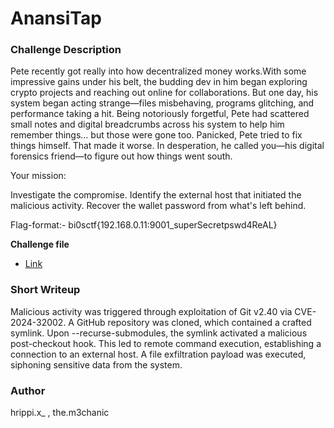 # AnansiTap

### Challenge Description

Pete recently got really into how decentralized money works.With some impressive gains under his belt, the budding dev in him began exploring crypto projects and reaching out online for collaborations.
But one day, his system began acting strange—files misbehaving, programs glitching, and performance taking a hit.
Being notoriously forgetful, Pete had scattered small notes and digital breadcrumbs across his system to help him remember things… but those were gone too.
Panicked, Pete tried to fix things himself. That made it worse. In desperation, he called you—his digital forensics friend—to figure out how things went south.

Your mission:

Investigate the compromise.
Identify the external host that initiated the malicious activity.
Recover the wallet password from what's left behind.

Flag-format:-  bi0sctf{192.168.0.11:9001_superSecretpswd4ReAL}

**Challenge file**
+ [Link](https://drive.google.com/file/d/1cOHgaVulS030zs7tmnPxuzaFwvKplujG/view?usp=sharing) 

### Short Writeup

Malicious activity was triggered through exploitation of Git v2.40 via CVE-2024-32002.
A GitHub repository was cloned, which contained a crafted symlink.
Upon --recurse-submodules, the symlink activated a malicious post-checkout hook.
This led to remote command execution, establishing a connection to an external host.
A file exfiltration payload was executed, siphoning sensitive data from the system.

### Author

hrippi.x_ , the.m3chanic